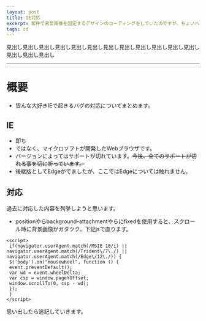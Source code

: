 ```yaml
---
layout: post
title: IE対応
excerpt: 案件で背景画像を固定するデザインのコーディングをしていたのですが、ちょいハマったのでメモがてら。
tags: cd
---
```


見出し見出し見出し見出し見出し見出し見出し見出し見出し見出し見出し見出し見出し見出し見出し

-----

# 概要
- 皆んな大好きIEで起きるバグの対応についてまとめます。  

## IE
- 即ち
- ではなく、マイクロソフトが開発したWebブラウザです。
- バージョンによってはサポートが切れています。~~今後、全てのサポートが切れる事を切に祈っています。~~  
- 後継版としてEdgeがでましたが、ここではEdgeについては触れません。

## 対応  
過去に対応した内容を列挙しようと思います。
- positionやらbackground-attachmentやらにfixedを使用すると、スクロール時に背景画像がガタツク。下記jsで直ります。
```
<script>
 if(navigator.userAgent.match(/MSIE 10/i) || navigator.userAgent.match(/Trident\/7\./) || navigator.userAgent.match(/Edge\/12\./)) {
 $('body').on("mousewheel", function () {
 event.preventDefault();
 var wd = event.wheelDelta;
 var csp = window.pageYOffset;
 window.scrollTo(0, csp - wd);
 });
 }
</script>
```

思い出したら追記していきます。